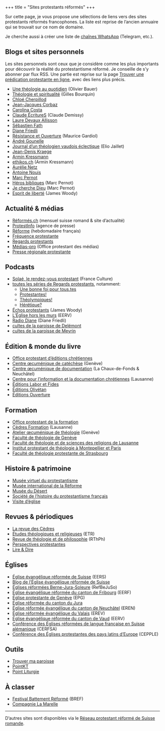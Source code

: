+++
title = "Sites protestants réformés"
+++

Sur cette page, je vous propose une sélections de liens vers des sites protestants réformés francophones. La liste est reprise de l’ancien annuaire qui se trouvait sur ce nom de domaine.

Je cherche aussi à créer une liste de [chaînes WhatsApp](/whatsapp-chaines/) (Telegram, etc.).

## Blogs et sites personnels

Les sites personnels sont ceux que je considère comme les plus importants pour découvrir la réalité du protestantisme réformé. Je conseille de s’y abonner par flux RSS. Une partie est reprise sur la page [Trouver une prédication protestante en ligne](/predication/), avec des liens plus précis.

- [Une théologie au quotidien](https://olivierbauer.org/) (Olivier Bauer)
- [Théologie et spiritualité](https://gillesbourquin.ch/) (Gilles Bourquin)
- [Chloé Cherpillod](https://chloecherpillod.ch/)
- [Jean-Jacques Corbaz](https://textesdejjcorbaz.blogspot.com/)
- [Carolina Costa](https://carolina-costa.com/)
- [Claude ÉcritureS](https://claude-ecritures.ch/) (Claude Demissy)
- [Laure Devaux Allisson](https://lauredevaux.ch/)
- [Sébastien Fath](http://blogdesebastienfath.hautetfort.com/)
- [Diane Friedli](https://dianefriedli.ch)
- [Résistance et Ouverture](https://gardiol.net/) (Maurice Gardiol)
- [André Gounelle](https://andregounelle.fr/)
- [Journal d’un théologien vaudois éclectique](https://eliojaillet.ch/) (Elio Jaillet)
- [Jean-Denis Kraege](https://www.reformes.ch/blog/jean-denis-kraege)
- [Armin Kressmann](https://www.kressmann.ch/)
- [ethikos.ch](https://www.ethikos.ch/) (Armin Kressmann)
- [Aurélie Netz](https://aurelienetz.ch/)
- [Antoine Nouis](https://leblogdantoinenouis.fr/)
- [Marc Pernot](https://marcpernot.net/)
- [Héros bibliques](https://heros-bibliques.ch/) (Marc Pernot)
- [Je cherche Dieu](https://jecherchedieu.ch/) (Marc Pernot)
- [Esprit de liberté](https://espritdeliberte.leswoody.net/) (James Woody)

## Actualité & médias

- [Réformés.ch](https://www.reformes.ch/) (mensuel suisse romand & site d’actualité)
- [ProtestInfo](https://www.protestinfo.ch/) (agence de presse)
- [Réforme](https://www.reforme.net/) (hebdomadaire français)
- [Fréquence protestante](https://frequenceprotestante.com/)
- [Regards protestants](https://regardsprotestants.com/)
- [Médias-pro](https://www.mediaspro.ch/) (Office protestant des médias)
- [Presse régionale protestante](https://www.presseregionaleprotestante.info/)

## Podcasts

- [Solaé, le rendez-vous protestant](https://www.radiofrance.fr/franceculture/podcasts/service-protestant) (France Culture)
- [toutes les séries de Regards protestants](https://regardsprotestants.com/series-podcasts/), notamment:
   * [Une bonne foi pour tous.tes](https://regardsprotestants.com/series-podcasts/une-bonne-foi-pour-tous-tes/)
   * [Protestantes!](https://regardsprotestants.com/series-podcasts/protestantes/)
   * [Théolympiques!](https://regardsprotestants.com/series-podcasts/theolympiques/)
   * [Hérétique?](https://regardsprotestants.com/series-podcasts/heretique/)
- [Échos protestants](https://www.rcf.fr/vie-spirituelle/echos-protestants) (James Woody)
- [L’Église hors les murs](https://podcast.ausha.co/eerv-eglise-hors-les-murs/) (EERV)
- [Radio Diane](https://open.spotify.com/show/2aUjfOIu9HVNuT4ShZC0N2) (Diane Friedli)
- [cultes de la paroisse de Delémont](https://open.spotify.com/show/4BsYqtrVPG7AlsxrivW5gb)
- [cultes de la paroisse de Meyrin](https://open.spotify.com/show/1qhGupxfJ1Cf6ITNwK5OK0)

## Édition & monde du livre

- [Office protestant d’éditions chrétiennes](https://www.protestant-edition.ch/)
- [Centre œcuménique de catéchèse](https://coec.ch/) (Genève)
- [Centre œcuménique de documentation](https://www.cod-ne.ch/) (La Chaux-de-Fonds & Neuchâtel)
- [Centre pour l’information et la documentation chrétiennes](https://www.cidoc.ch/) (Lausanne)
- [Éditions Labor et Fides](https://www.laboretfides.com/)
- [Éditions Olivétan](https://www.editions-olivetan.com/)
- [Éditions Ouverture](https://editionsouverture.ch/)

## Formation

- [Office protestant de la formation](https://www.protestant-formation.ch/)
- [Cèdres Formation](https://cedresformation.ch/) (Lausanne)
- [Atelier œcuménique de théologie](https://www.aotge.ch/) (Genève)
- [Faculté de théologie de Genève](https://www.unige.ch/theologie/)
- [Faculté de théologie et de sciences des religions de Lausanne](https://www.unil.ch/ftsr/fr/home.html)  
- [Institut protestant de théologie à Montepellier et Paris](https://ipt-edu.fr/)
- [Faculté de théologie protestante de Strasbourg](https://theopro.unistra.fr/)

## Histoire & patrimoine

- [Musée virtuel du protestantisme](https://museeprotestant.org/)
- [Musée international de la Réforme](https://www.musee-reforme.ch/)
- [Musée du Désert](https://www.museedudesert.com/index.php)
- [Société de l’histoire du protestantisme français](https://www.shpf.fr/)
- [Visite d’église](https://visitedeglise.ch/)

## Revues & périodiques

- [La revue des Cèdres](https://revuedescedres.ch/)
- [Études théologiques et religieuses](https://www.revue-etr.org/) (ETR)
- [Revue de théologie et de philosophie](https://rthph.ch/) (RThPh)
- [Perspectives protestantes](http://perspectivesprotestantes.ch/)
- [Lire & Dire](https://www.lire-et-dire.ch/)

## Églises

- [Église évangélique réformée de Suisse](https://www.evref.ch/fr/) (EERS)
- [Blog de l’Église évangélique réformée de Suisse](https://www.evrefblog.ch/fr/)
- [Églises réformées Berne-Jura-Soleure](https://www.refbejuso.ch/fr/) (RefBeJuSo)
- [Église évangélique réformée du canton de Fribourg](https://www.ref-fr.ch/) (EERF)
- [Église protestante de Genève](https://epg.ch/) (EPG)
- [Église réformée du canton du Jura](https://www.egliserefju.ch/)
- [Église réformée évangélique du canton de Neuchâtel](https://www.eren.ch/) (EREN)
- [Église réformée évangélique du Valais](https://erev.ch/) (EREV)
- [Église évangélique réformée du canton de Vaud](https://www.eerv.ch/accueil) (EERV)
- [Conférence des Églises réformées de langue française en Suisse alémanique](https://cerfsa.ch/) (CERFSA)
- [Conférence des Églises protestantes des pays latins d’Europe](https://cepple.eu/) (CEPPLE)

## Outils

- [Trouver ma paroisse](https://ma-paroisse.ch/)
- [PointKT](https://pointkt.org/)
- [Point Liturgie](https://pointliturgie.org/)

## À classer

- [Festival Battement Réformé](https://battement.ch/) (BREF)
- [Compagnie La Marelle](https://compagnielamarelle.ch/)

----

D’autres sites sont disponibles via le [Réseau protestant réformé de Suisse romande](https://reseau-protestant.ch/).
